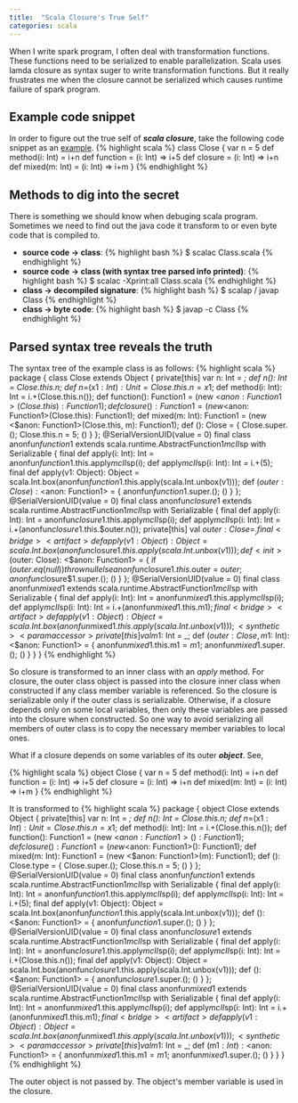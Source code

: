 ```yaml
---
title:  "Scala Closure's True Self"
categories: scala
---
```


When I write spark program, I often deal with transformation functions. These functions need to be serialized to enable parallelization. Scala uses lamda closure as syntax suger to write transformation functions. But it really frustrates me when the closure cannot be serialized which causes runtime failure of spark program.

## Example code snippet
In order to figure out the true self of ***scala closure***, take the following code snippet as an [example](http://stackoverflow.com/questions/2670350/how-are-scala-closures-transformed-to-java-objects).
{% highlight scala %}
class Close {
  var n = 5
  def method(i: Int) = i+n
  def function = (i: Int) => i+5
  def closure = (i: Int) => i+n
  def mixed(m: Int) = (i: Int) => i+m
}
{% endhighlight %}

## Methods to dig into the secret
There is something we should know when debuging scala program. Sometimes we need to find out the java code it transform to or even byte code that is compiled to.

 * **source code -> class**:
{% highlight bash %}
    $ scalac Class.scala
{% endhighlight %}
 * **source code -> class (with syntax tree parsed info printed)**:
{% highlight bash %}
    $ scalac -Xprint:all Class.scala
{% endhighlight %}
 * **class -> decompiled signature**:
{% highlight bash %}
    $ scalap / javap Class
{% endhighlight %}
 * **class -> byte code**:
{% highlight bash %}
    $ javap -c Class
{% endhighlight %}

## Parsed syntax tree reveals the truth
The syntax tree of the example class is as follows:
{% highlight scala %}
package <empty> {
  class Close extends Object {
    private[this] var n: Int = _;
    <accessor> def n(): Int = Close.this.n;
    <accessor> def n_=(x$1: Int): Unit = Close.this.n = x$1;
    def method(i: Int): Int = i.+(Close.this.n());
    def function(): Function1 = (new <$anon: Function1>(Close.this): Function1);
    def closure(): Function1 = (new <$anon: Function1>(Close.this): Function1);
    def mixed(m: Int): Function1 = (new <$anon: Function1>(Close.this, m): Function1);
    def <init>(): Close = {
      Close.super.<init>();
      Close.this.n = 5;
      ()
    }
  };
  @SerialVersionUID(value = 0) final <synthetic> class anonfun$function$1 extends scala.runtime.AbstractFunction1$mcII$sp with Serializable {
    final def apply(i: Int): Int = anonfun$function$1.this.apply$mcII$sp(i);
    <specialized> def apply$mcII$sp(i: Int): Int = i.+(5);
    final <bridge> <artifact> def apply(v1: Object): Object = scala.Int.box(anonfun$function$1.this.apply(scala.Int.unbox(v1)));
    def <init>($outer: Close): <$anon: Function1> = {
      anonfun$function$1.super.<init>();
      ()
    }
  };
  @SerialVersionUID(value = 0) final <synthetic> class anonfun$closure$1 extends scala.runtime.AbstractFunction1$mcII$sp with Serializable {
    final def apply(i: Int): Int = anonfun$closure$1.this.apply$mcII$sp(i);
    <specialized> def apply$mcII$sp(i: Int): Int = i.+(anonfun$closure$1.this.$outer.n());
    <synthetic> <paramaccessor> <artifact> private[this] val $outer: Close = _;
    final <bridge> <artifact> def apply(v1: Object): Object = scala.Int.box(anonfun$closure$1.this.apply(scala.Int.unbox(v1)));
    def <init>($outer: Close): <$anon: Function1> = {
      if ($outer.eq(null))
        throw null
      else
        anonfun$closure$1.this.$outer = $outer;
      anonfun$closure$1.super.<init>();
      ()
    }
  };
  @SerialVersionUID(value = 0) final <synthetic> class anonfun$mixed$1 extends scala.runtime.AbstractFunction1$mcII$sp with Serializable {
    final def apply(i: Int): Int = anonfun$mixed$1.this.apply$mcII$sp(i);
    <specialized> def apply$mcII$sp(i: Int): Int = i.+(anonfun$mixed$1.this.m$1);
    final <bridge> <artifact> def apply(v1: Object): Object = scala.Int.box(anonfun$mixed$1.this.apply(scala.Int.unbox(v1)));
    <synthetic> <paramaccessor> private[this] val m$1: Int = _;
    def <init>($outer: Close, m$1: Int): <$anon: Function1> = {
      anonfun$mixed$1.this.m$1 = m$1;
      anonfun$mixed$1.super.<init>();
      ()
    }
  }
}
{% endhighlight %}

So closure is transformed to an inner class with an *apply* method. For closure, the outer class object is passed into the closure inner class when constructed if any class member variable is referenced. So the closure is serializable only if the outer class is serializable. Otherwise, if a closure depends only on some local variables, then only these variables are passed into the closure when constructed. So one way to avoid serializing all members of outer class is to copy the necessary member variables to local ones.

What if a closure depends on some variables of its outer ***object***. See,

{% highlight scala %}
object Close {
  var n = 5
  def method(i: Int) = i+n
  def function = (i: Int) => i+5
  def closure = (i: Int) => i+n
  def mixed(m: Int) = (i: Int) => i+m
}
{% endhighlight %}

It is transformed to
{% highlight scala %}
package <empty> {
  object Close extends Object {
    private[this] var n: Int = _;
    <accessor> def n(): Int = Close.this.n;
    <accessor> def n_=(x$1: Int): Unit = Close.this.n = x$1;
    def method(i: Int): Int = i.+(Close.this.n());
    def function(): Function1 = (new <$anon: Function1>(): Function1);
    def closure(): Function1 = (new <$anon: Function1>(): Function1);
    def mixed(m: Int): Function1 = (new <$anon: Function1>(m): Function1);
    def <init>(): Close.type = {
      Close.super.<init>();
      Close.this.n = 5;
      ()
    }
  };
  @SerialVersionUID(value = 0) final <synthetic> class anonfun$function$1 extends scala.runtime.AbstractFunction1$mcII$sp with Serializable {
    final def apply(i: Int): Int = anonfun$function$1.this.apply$mcII$sp(i);
    <specialized> def apply$mcII$sp(i: Int): Int = i.+(5);
    final <bridge> <artifact> def apply(v1: Object): Object = scala.Int.box(anonfun$function$1.this.apply(scala.Int.unbox(v1)));
    def <init>(): <$anon: Function1> = {
      anonfun$function$1.super.<init>();
      ()
    }
  };
  @SerialVersionUID(value = 0) final <synthetic> class anonfun$closure$1 extends scala.runtime.AbstractFunction1$mcII$sp with Serializable {
    final def apply(i: Int): Int = anonfun$closure$1.this.apply$mcII$sp(i);
    <specialized> def apply$mcII$sp(i: Int): Int = i.+(Close.this.n());
    final <bridge> <artifact> def apply(v1: Object): Object = scala.Int.box(anonfun$closure$1.this.apply(scala.Int.unbox(v1)));
    def <init>(): <$anon: Function1> = {
      anonfun$closure$1.super.<init>();
      ()
    }
  };
  @SerialVersionUID(value = 0) final <synthetic> class anonfun$mixed$1 extends scala.runtime.AbstractFunction1$mcII$sp with Serializable {
    final def apply(i: Int): Int = anonfun$mixed$1.this.apply$mcII$sp(i);
    <specialized> def apply$mcII$sp(i: Int): Int = i.+(anonfun$mixed$1.this.m$1);
    final <bridge> <artifact> def apply(v1: Object): Object = scala.Int.box(anonfun$mixed$1.this.apply(scala.Int.unbox(v1)));
    <synthetic> <paramaccessor> private[this] val m$1: Int = _;
    def <init>(m$1: Int): <$anon: Function1> = {
      anonfun$mixed$1.this.m$1 = m$1;
      anonfun$mixed$1.super.<init>();
      ()
    }
  }
}
{% endhighlight %}

The outer object is not passed by. The object's member variable is used in the closure.